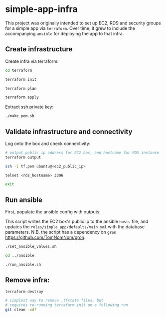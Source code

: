 # simple-app-infra

This project was originally intended to set up EC2, RDS and security groups for a simple app via `terraform`. Over time, it grew to include the accompanying `ansible` for deploying the app to that infra.

## Create infrastructure

Create infra via terraform:

```bash
cd terraform

terraform init

terraform plan

terraform apply
```

Extract ssh private key:

```bash
./make_pem.sh
```

## Validate infrastructure and connectivity

Log onto the box and check connectivity:

```bash
# output public ip address for EC2 box, and hostname for RDS instance
terraform output

ssh -i tf.pem ubuntu@<ec2_public_ip>

telnet <rds_hostname> 3306

exit
```

## Run ansible

First, populate the ansible config with outputs:

This script writes the EC2 box's public ip to the ansible `hosts` file, and updates the `roles/simple_app/defaults/main.yml` with the database parameters. N.B. the script has a dependency on `gron` <https://github.com/TomNomNom/gron>.

```bash
./set_ansible_values.sh

cd ../ansible

./run_ansible.sh
```


## Remove infra:

```bash
terraform destroy

# simplest way to remove .tfstate files, but
# requires re-running terraform init on a following run
git clean -xdf
```
